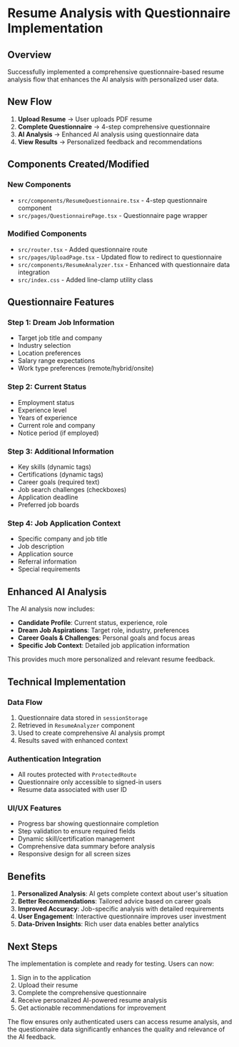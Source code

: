 # Resume Analysis with Questionnaire Implementation

## Overview
Successfully implemented a comprehensive questionnaire-based resume analysis flow that enhances the AI analysis with personalized user data.

## New Flow
1. **Upload Resume** → User uploads PDF resume
2. **Complete Questionnaire** → 4-step comprehensive questionnaire
3. **AI Analysis** → Enhanced AI analysis using questionnaire data
4. **View Results** → Personalized feedback and recommendations

## Components Created/Modified

### New Components
- `src/components/ResumeQuestionnaire.tsx` - 4-step questionnaire component
- `src/pages/QuestionnairePage.tsx` - Questionnaire page wrapper

### Modified Components
- `src/router.tsx` - Added questionnaire route
- `src/pages/UploadPage.tsx` - Updated flow to redirect to questionnaire
- `src/components/ResumeAnalyzer.tsx` - Enhanced with questionnaire data integration
- `src/index.css` - Added line-clamp utility class

## Questionnaire Features

### Step 1: Dream Job Information
- Target job title and company
- Industry selection
- Location preferences
- Salary range expectations
- Work type preferences (remote/hybrid/onsite)

### Step 2: Current Status
- Employment status
- Experience level
- Years of experience
- Current role and company
- Notice period (if employed)

### Step 3: Additional Information
- Key skills (dynamic tags)
- Certifications (dynamic tags)
- Career goals (required text)
- Job search challenges (checkboxes)
- Application deadline
- Preferred job boards

### Step 4: Job Application Context
- Specific company and job title
- Job description
- Application source
- Referral information
- Special requirements

## Enhanced AI Analysis

The AI analysis now includes:
- **Candidate Profile**: Current status, experience, role
- **Dream Job Aspirations**: Target role, industry, preferences
- **Career Goals & Challenges**: Personal goals and focus areas
- **Specific Job Context**: Detailed job application information

This provides much more personalized and relevant resume feedback.

## Technical Implementation

### Data Flow
1. Questionnaire data stored in `sessionStorage`
2. Retrieved in `ResumeAnalyzer` component
3. Used to create comprehensive AI analysis prompt
4. Results saved with enhanced context

### Authentication Integration
- All routes protected with `ProtectedRoute`
- Questionnaire only accessible to signed-in users
- Resume data associated with user ID

### UI/UX Features
- Progress bar showing questionnaire completion
- Step validation to ensure required fields
- Dynamic skill/certification management
- Comprehensive data summary before analysis
- Responsive design for all screen sizes

## Benefits

1. **Personalized Analysis**: AI gets complete context about user's situation
2. **Better Recommendations**: Tailored advice based on career goals
3. **Improved Accuracy**: Job-specific analysis with detailed requirements
4. **User Engagement**: Interactive questionnaire improves user investment
5. **Data-Driven Insights**: Rich user data enables better analytics

## Next Steps

The implementation is complete and ready for testing. Users can now:
1. Sign in to the application
2. Upload their resume
3. Complete the comprehensive questionnaire
4. Receive personalized AI-powered resume analysis
5. Get actionable recommendations for improvement

The flow ensures only authenticated users can access resume analysis, and the questionnaire data significantly enhances the quality and relevance of the AI feedback.